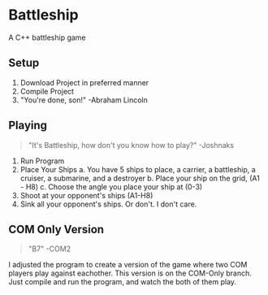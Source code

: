 # Battleship
A C++ battleship game

Setup
-----

1. Download Project in preferred manner
2. Compile Project
3. "You're done, son!" -Abraham Lincoln


Playing
-------
> "It's Battleship, how don't you know how to play?" -Joshnaks

1. Run Program
2. Place Your Ships
   a. You have 5 ships to place, a carrier, a battleship, a cruiser, a submarine, and a destroyer
   b. Place your ship on the grid, (A1 - H8)
   c. Choose the angle you place your ship at (0-3)
3. Shoot at your opponent's ships (A1-H8)
4. Sink all your opponent's ships. Or don't. I don't care.

COM Only Version
----------------
> "B7" -COM2

I adjusted the program to create a version of the game where two COM players play against eachother. This version is on the COM-Only branch. Just compile and run the program, and watch the both of them play.
